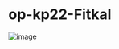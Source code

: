 
# op-kp22-Fitkal
 
![image](https://user-images.githubusercontent.com/117391309/232057447-417bbb33-42ba-48e6-917f-0c6836c6098a.png)
